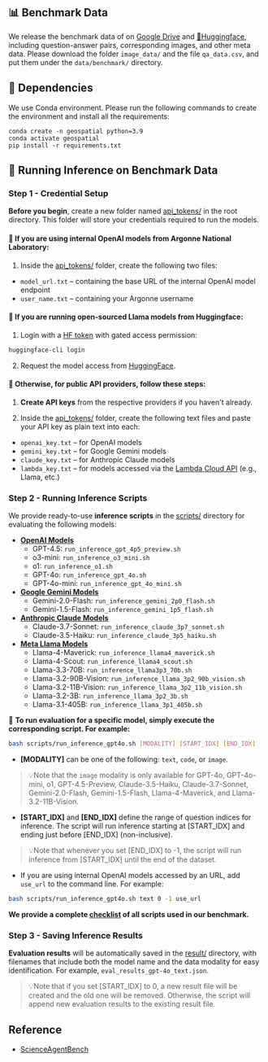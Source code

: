 ## 📊 Benchmark Data
We release the benchmark data of on [Google Drive](https://drive.google.com/drive/folders/1Kfs1YHHuTPIJt5OxZktBTtCc2sUIZWHA?usp=sharing
) and [🤗Huggingface](TODO), including question-answer pairs, corresponding images, and other meta data. Please download the folder `image_data/` and the file `qa_data.csv`, and put them under the ```data/benchmark/``` directory.


## 🔗 Dependencies
We use Conda environment. Please run the following commands to create the environment and install all the requirements:
    
    conda create -n geospatial python=3.9
    conda activate geospatial
    pip install -r requirements.txt

## 🚀 Running Inference on Benchmark Data

### Step 1 - Credential Setup
**Before you begin**, create a new folder named [api_tokens/](api_tokens/) in the root directory. This folder will store your credentials required to run the models.


#### 🔸 If you are using **internal OpenAI models from Argonne National Laboratory**:
1. Inside the [api_tokens/](api_tokens/) folder, create the following two files:
- `model_url.txt` – containing the base URL of the internal OpenAI model endpoint
- `user_name.txt` – containing your Argonne username

#### 🔸 If you are running **open-sourced Llama models from Huggingface**:
1. Login with a [HF token](https://huggingface.co/settings/tokens) with gated access permission:
```bash 
huggingface-cli login
```
2. Request the model access from [HuggingFace](https://huggingface.co/meta-llama). 

#### 🔸 Otherwise, for **public API providers**, follow these steps:

1. **Create API keys** from the respective providers if you haven't already.

2. Inside the [api_tokens/](api_tokens/) folder, create the following text files and paste your API key as plain text into each:

- ```openai_key.txt``` – for OpenAI models
- ```gemini_key.txt``` – for Google Gemini models
- ```claude_key.txt``` – for Anthropic Claude models
- ```lambda_key.txt``` – for models accessed via the [Lambda Cloud API](https://docs.lambda.ai/public-cloud/lambda-inference-api/?_gl=1*1yqhedk*_gcl_aw*R0NMLjE3NDQwOTAyNjIuQ2owS0NRanc3ODJfQmhEakFSSXNBQlR2X0pEWUpQRTRhLXJMY0xjeWZYYUZrRzE4Q196MG0zdjY0cmQtX09FYm5iRHlrek95QWVDVVZxVWFBbnhYRUFMd193Y0I.*_gcl_au*NTQ3OTExNDIzLjE3NDQwOTAyNjE.*_ga*MTA0MjYwNjUyMS4xNzQ0MDkwMjYy*_ga_43EZT1FM6Q*MTc0NDA5MDI2MS4xLjAuMTc0NDA5MDI2MS42MC4wLjY1NjAyNzc2NA..) (e.g., Llama, etc.)


### Step 2 - Running Inference Scripts
We provide ready-to-use **inference scripts** in the [scripts/](scripts/) directory for evaluating the following models:
- **[OpenAI Models](https://platform.openai.com/docs/models)**
  - GPT-4.5: ```run_inference_gpt_4p5_preview.sh```
  - o3-mini: ```run_inference_o3_mini.sh```
  - o1: ```run_inference_o1.sh```
  - GPT-4o: ```run_inference_gpt_4o.sh```
  - GPT-4o-mini: ```run_inference_gpt_4o_mini.sh```
- **[Google Gemini Models](https://ai.google.dev/gemini-api/docs/models)**
  - Gemini-2.0-Flash: ```run_inference_gemini_2p0_flash.sh```
  - Gemini-1.5-Flash: ```run_inference_gemini_1p5_flash.sh```
- **[Anthropic Claude Models](https://docs.anthropic.com/en/docs/about-claude/models/all-models)**
  - Claude-3.7-Sonnet: ```run_inference_claude_3p7_sonnet.sh```
  - Claude-3.5-Haiku: ```run_inference_claude_3p5_haiku.sh```
- **[Meta Llama Models](https://docs.lambda.ai/public-cloud/lambda-inference-api/?_gl=1*1yqhedk*_gcl_aw*R0NMLjE3NDQwOTAyNjIuQ2owS0NRanc3ODJfQmhEakFSSXNBQlR2X0pEWUpQRTRhLXJMY0xjeWZYYUZrRzE4Q196MG0zdjY0cmQtX09FYm5iRHlrek95QWVDVVZxVWFBbnhYRUFMd193Y0I.*_gcl_au*NTQ3OTExNDIzLjE3NDQwOTAyNjE.*_ga*MTA0MjYwNjUyMS4xNzQ0MDkwMjYy*_ga_43EZT1FM6Q*MTc0NDA5MDI2MS4xLjAuMTc0NDA5MDI2MS42MC4wLjY1NjAyNzc2NA..)**
  - Llama-4-Maverick: ```run_inference_llama4_maverick.sh```
  - Llama-4-Scout: ```run_inference_llama4_scout.sh```
  - Llama-3.3-70B: ```run_inference_llama3p3_70b.sh```
  - Llama-3.2-90B-Vision: ```run_inference_llama_3p2_90b_vision.sh```
  - Llama-3.2-11B-Vision: ```run_inference_llama_3p2_11b_vision.sh```
  - Llama-3.2-3B: ```run_inference_llama_3p2_3b.sh```
  - Llama-3.1-405B: ```run_inference_llama_3p1_405b.sh```

 🔮 **To run evaluation for a specific model, simply execute the corresponding script. For example:**
```bash
bash scripts/run_inference_gpt4o.sh [MODALITY] [START_IDX] [END_IDX]
```

- **[MODALITY]** can be one of the following: ```text```, ```code```, or ```image```.
> 💡Note that the ```image``` modality is only available for GPT-4o, GPT-4o-mini, o1, GPT-4.5-Preview, Claude-3.5-Haiku, Claude-3.7-Sonnet, Gemini-2.0-Flash, Gemini-1.5-Flash, Llama-4-Maverick, and Llama-3.2-11B-Vision.

- **[START_IDX]** and **[END_IDX]** define the range of question indices for inference. The script will run inference starting at [START_IDX] and ending just before [END_IDX] (non-inclusive). 
> 💡Note that whenever you set [END_IDX] to -1, the script will run inference from [START_IDX] until the end of the dataset.

- If you are using internal OpenAI models accessed by an URL, add `use_url` to the command line. For example:
```bash
bash scripts/run_inference_gpt4o.sh text 0 -1 use_url
```

**We provide a complete [checklist](scripts/checklist.txt) of all scripts used in our benchmark.**

### Step 3 - Saving Inference Results

**Evaluation results** will be automatically saved in the [result/](result/) directory, with filenames that include both the model name and the data modality for easy identification. For example, ```eval_results_gpt-4o_text.json```.

> 💡Note that if you set [START_IDX] to 0, a new result file will be created and the old one will be removed. Otherwise, the script will append new evaluation results to the existing result file.


## Reference
- [ScienceAgentBench](https://arxiv.org/pdf/2410.05080)
